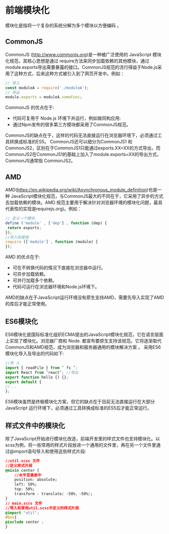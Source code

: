 # 前端模块化
模块化是指将一个复杂的系统分解为多个模块以方便编码 。

## CommonJS
CommonJS (http://www.commonjs.org)是一种被广泛使用的 JavaScript 模块化规范，其核心思想是通过 require方法来同步加载依赖的其他模块，通过module.exports导出需要暴露的接口。CommonJS规范的流行得益于Node.js采用了这种方式，后来这种方式被引入到了网页开发中。例如：
```js
// 导入
const moduleA = require('./moduleA'); 
// 导出
module.exports = moduleA.someFunc;
```
CommonJS 的优点在于:

+ 代码可复用于 Node.js 环境下井运行，例如做同构应用:
+ 通过Npm发布的很多第三方模块都采用了CommonJS规范。

CommonJS的缺点在于，这样的代码无法直接运行在浏览器环境下，必须通过工具转换成标准的ES5。
CommonJS还可以细分为CommonJS1 和 CommonJS2，区别在于CommonJS1只能通过exports.XX=XX的方式导出，而CommonJS2在CommonJS1的基础上加入了module.exports=XX的导出方式。CommonJS通常指 CommonJS2。
## AMD
AMD(https://en.wikipedia.org/wiki/Asynchronous_module_definition)也是一种 JavaScript模块化规范，与CommonJS最大的不同在于，它采用了异步的方式去加载依赖的模块。AMD
规范主要用于解决针对浏览器环境的模块化问题，最具代表性的实现是requirejs.org)。例如：
```js
// 定义一个模块
define ('module' , ['dep'] , function (dep) {
 return exports;
});
//导入和使用
require (['module'] , function (module) {
});
```
AMD 的优点在于:

+ 可在不转换代码的情况下直接在浏览器中运行。
+ 可异步加载依赖。
+ 可并行加载多个依赖。
+ 代码可运行在浏览器环境和Node.js环境下。

AMD的缺点在于JavaScript运行环境没有原生支持AMD，需要先导入实现了AMD的库后才能正常使用。

## ES6模块化
ES6模块化是国际标准化组织ECMA提出的JavaScript模块化规范，它在语言层面上实现了模块化。浏览器厂商和 Node. 都宣布要原生支持该规范。它将逐渐取代CommonJS和AMD规范，成为浏览器和服务器通用的模块解决方案 。
采用ES6模块化导入及导出的代码如下:
```js
//导 入
import { readFile } from ’ fs ’; 
import React from ’react’; //导出
export function hello {) {}; 
export default {
//...
};
```
ES6模块虽然是终极模块化方案，但它的缺点在于目前无法直接运行在大部分JavaScript
运行环境下，必须通过工具转换成标准的ES5后才能正常运行。

## 样式文件中的模块化
除了JavaScript开始进行模块化改造，前端开发里的样式文件也支持模块化。以scss为例，将一些常用的样式片段放进一个通用的文件里，再在另一个文件里通过@import语句导入和使用这些样式片段:
```css
//util.scss 文件
//定义样式片段
@mixin center { 
    //水平坚直居中 
    position: absolute; 
    left: 50%;
    top: 50%;
    transform : translate( -50%，-50%);
}
// main.scss 文件
//导入和使用util.scss中定义的样式片段 
@import "util";
#box{
@include center ;
}
```